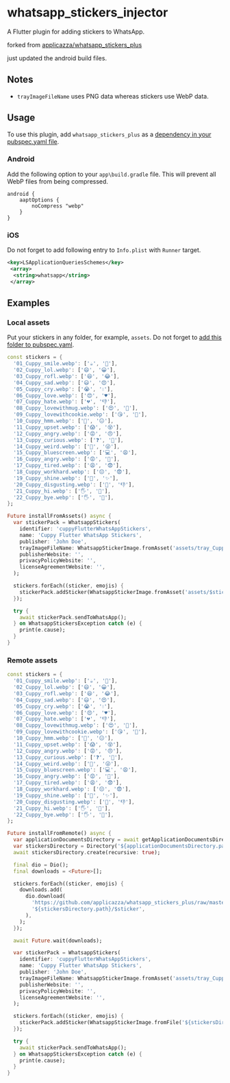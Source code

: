 # whatsapp_stickers_injector

A Flutter plugin for adding stickers to WhatsApp.

forked from [applicazza/whatsapp_stickers_plus](https://pub.dev/packages/whatsapp_stickers_plus)

just updated the android build files.

## Notes

* ```trayImageFileName``` uses PNG data whereas stickers use WebP data.

## Usage

To use this plugin, add `whatsapp_stickers_plus` as a [dependency in your pubspec.yaml file](https://flutter.io/platform-plugins/).

### Android

Add the following option to your `app\build.gradle` file. This will prevent all WebP files from being compressed.

```
android {
    aaptOptions {
        noCompress "webp"
    }
}
```

### iOS

Do not forget to add following entry to ```Info.plist``` with ```Runner``` target.

```xml
<key>LSApplicationQueriesSchemes</key>
 <array>
  <string>whatsapp</string>
 </array>
```

## Examples

### Local assets

Put your stickers in any folder, for example, `assets`. Do not forget to [add this folder to pubspec.yaml](https://flutter.dev/docs/development/ui/assets-and-images).

```dart
const stickers = {
  '01_Cuppy_smile.webp': ['☕', '🙂'],
  '02_Cuppy_lol.webp': ['😄', '😀'],
  '03_Cuppy_rofl.webp': ['😆', '😂'],
  '04_Cuppy_sad.webp': ['😃', '😍'],
  '05_Cuppy_cry.webp': ['😭', '💧'],
  '06_Cuppy_love.webp': ['😍', '♥'],
  '07_Cuppy_hate.webp': ['💔', '👎'],
  '08_Cuppy_lovewithmug.webp': ['😍', '💑'],
  '09_Cuppy_lovewithcookie.webp': ['😘', '🍪'],
  '10_Cuppy_hmm.webp': ['🤔', '😐'],
  '11_Cuppy_upset.webp': ['😱', '😵'],
  '12_Cuppy_angry.webp': ['😡', '😠'],
  '13_Cuppy_curious.webp': ['❓', '🤔'],
  '14_Cuppy_weird.webp': ['🌈', '😜'],
  '15_Cuppy_bluescreen.webp': ['💻', '😩'],
  '16_Cuppy_angry.webp': ['😡', '😤'],
  '17_Cuppy_tired.webp': ['😩', '😨'],
  '18_Cuppy_workhard.webp': ['😔', '😨'],
  '19_Cuppy_shine.webp': ['🎉', '✨'],
  '20_Cuppy_disgusting.webp': ['🤮', '👎'],
  '21_Cuppy_hi.webp': ['🖐', '🙋'],
  '22_Cuppy_bye.webp': ['🖐', '👋'],
};

Future installFromAssets() async {
  var stickerPack = WhatsappStickers(
    identifier: 'cuppyFlutterWhatsAppStickers',
    name: 'Cuppy Flutter WhatsApp Stickers',
    publisher: 'John Doe',
    trayImageFileName: WhatsappStickerImage.fromAsset('assets/tray_Cuppy.png'),
    publisherWebsite: '',
    privacyPolicyWebsite: '',
    licenseAgreementWebsite: '',
  );

  stickers.forEach((sticker, emojis) {
    stickerPack.addSticker(WhatsappStickerImage.fromAsset('assets/$sticker'), emojis);
  });

  try {
    await stickerPack.sendToWhatsApp();
  } on WhatsappStickersException catch (e) {
    print(e.cause);
  }
}

```

### Remote assets

```dart
const stickers = {
  '01_Cuppy_smile.webp': ['☕', '🙂'],
  '02_Cuppy_lol.webp': ['😄', '😀'],
  '03_Cuppy_rofl.webp': ['😆', '😂'],
  '04_Cuppy_sad.webp': ['😃', '😍'],
  '05_Cuppy_cry.webp': ['😭', '💧'],
  '06_Cuppy_love.webp': ['😍', '♥'],
  '07_Cuppy_hate.webp': ['💔', '👎'],
  '08_Cuppy_lovewithmug.webp': ['😍', '💑'],
  '09_Cuppy_lovewithcookie.webp': ['😘', '🍪'],
  '10_Cuppy_hmm.webp': ['🤔', '😐'],
  '11_Cuppy_upset.webp': ['😱', '😵'],
  '12_Cuppy_angry.webp': ['😡', '😠'],
  '13_Cuppy_curious.webp': ['❓', '🤔'],
  '14_Cuppy_weird.webp': ['🌈', '😜'],
  '15_Cuppy_bluescreen.webp': ['💻', '😩'],
  '16_Cuppy_angry.webp': ['😡', '😤'],
  '17_Cuppy_tired.webp': ['😩', '😨'],
  '18_Cuppy_workhard.webp': ['😔', '😨'],
  '19_Cuppy_shine.webp': ['🎉', '✨'],
  '20_Cuppy_disgusting.webp': ['🤮', '👎'],
  '21_Cuppy_hi.webp': ['🖐', '🙋'],
  '22_Cuppy_bye.webp': ['🖐', '👋'],
};

Future installFromRemote() async {
  var applicationDocumentsDirectory = await getApplicationDocumentsDirectory();
  var stickersDirectory = Directory('${applicationDocumentsDirectory.path}/stickers');
  await stickersDirectory.create(recursive: true);

  final dio = Dio();
  final downloads = <Future>[];

  stickers.forEach((sticker, emojis) {
    downloads.add(
      dio.download(
        'https://github.com/applicazza/whatsapp_stickers_plus/raw/master/example/assets/$sticker',
        '${stickersDirectory.path}/$sticker',
      ),
    );
  });

  await Future.wait(downloads);

  var stickerPack = WhatsappStickers(
    identifier: 'cuppyFlutterWhatsAppStickers',
    name: 'Cuppy Flutter WhatsApp Stickers',
    publisher: 'John Doe',
    trayImageFileName: WhatsappStickerImage.fromAsset('assets/tray_Cuppy.png'),
    publisherWebsite: '',
    privacyPolicyWebsite: '',
    licenseAgreementWebsite: '',
  );

  stickers.forEach((sticker, emojis) {
    stickerPack.addSticker(WhatsappStickerImage.fromFile('${stickersDirectory.path}/$sticker'), emojis);
  });

  try {
    await stickerPack.sendToWhatsApp();
  } on WhatsappStickersException catch (e) {
    print(e.cause);
  }
}

```
